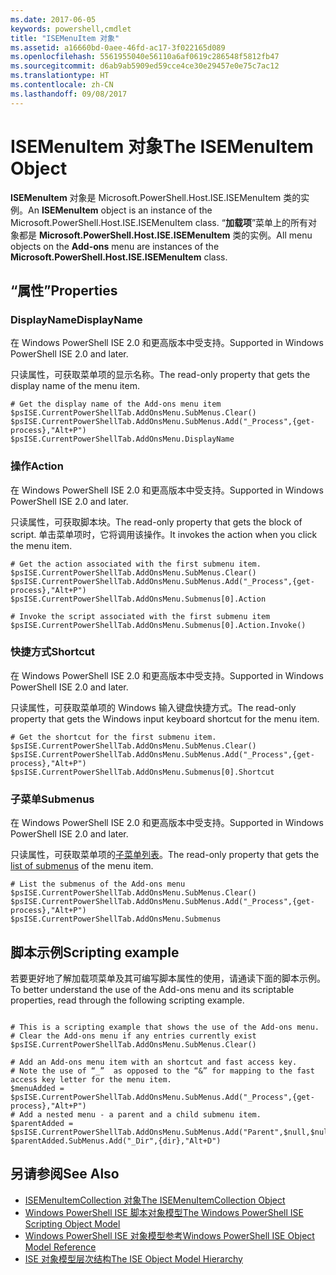 ```yaml
---
ms.date: 2017-06-05
keywords: powershell,cmdlet
title: "ISEMenuItem 对象"
ms.assetid: a16660bd-0aee-46fd-ac17-3f022165d089
ms.openlocfilehash: 5561955040e56110a6af0619c286548f5812fb47
ms.sourcegitcommit: d6ab9ab5909ed59cce4ce30e29457e0e75c7ac12
ms.translationtype: HT
ms.contentlocale: zh-CN
ms.lasthandoff: 09/08/2017
---
```

# <a name="the-isemenuitem-object"></a><span data-ttu-id="08ed6-103">ISEMenuItem 对象</span><span class="sxs-lookup"><span data-stu-id="08ed6-103">The ISEMenuItem Object</span></span>
  <span data-ttu-id="08ed6-104">**ISEMenuItem** 对象是 Microsoft.PowerShell.Host.ISE.ISEMenuItem 类的实例。</span><span class="sxs-lookup"><span data-stu-id="08ed6-104">An **ISEMenuItem** object is an instance of the Microsoft.PowerShell.Host.ISE.ISEMenuItem class.</span></span> <span data-ttu-id="08ed6-105">“**加载项**”菜单上的所有对象都是 **Microsoft.PowerShell.Host.ISE.ISEMenuItem** 类的实例。</span><span class="sxs-lookup"><span data-stu-id="08ed6-105">All menu objects on the **Add-ons** menu are instances of the **Microsoft.PowerShell.Host.ISE.ISEMenuItem** class.</span></span>

## <a name="properties"></a><span data-ttu-id="08ed6-106">“属性”</span><span class="sxs-lookup"><span data-stu-id="08ed6-106">Properties</span></span>

### <a name="displayname"></a><span data-ttu-id="08ed6-107">DisplayName</span><span class="sxs-lookup"><span data-stu-id="08ed6-107">DisplayName</span></span>
  <span data-ttu-id="08ed6-108">在 Windows PowerShell ISE 2.0 和更高版本中受支持。</span><span class="sxs-lookup"><span data-stu-id="08ed6-108">Supported in Windows PowerShell ISE 2.0 and later.</span></span> 

 <span data-ttu-id="08ed6-109">只读属性，可获取菜单项的显示名称。</span><span class="sxs-lookup"><span data-stu-id="08ed6-109">The read-only property that gets the display name of the menu item.</span></span>

```
# Get the display name of the Add-ons menu item
$psISE.CurrentPowerShellTab.AddOnsMenu.SubMenus.Clear()
$psISE.CurrentPowerShellTab.AddOnsMenu.SubMenus.Add("_Process",{get-process},"Alt+P")
$psISE.CurrentPowerShellTab.AddOnsMenu.DisplayName

```

### <a name="action"></a><span data-ttu-id="08ed6-110">操作</span><span class="sxs-lookup"><span data-stu-id="08ed6-110">Action</span></span>
  <span data-ttu-id="08ed6-111">在 Windows PowerShell ISE 2.0 和更高版本中受支持。</span><span class="sxs-lookup"><span data-stu-id="08ed6-111">Supported in Windows PowerShell ISE 2.0 and later.</span></span> 

 <span data-ttu-id="08ed6-112">只读属性，可获取脚本块。</span><span class="sxs-lookup"><span data-stu-id="08ed6-112">The read-only property that gets the block of script.</span></span> <span data-ttu-id="08ed6-113">单击菜单项时，它将调用该操作。</span><span class="sxs-lookup"><span data-stu-id="08ed6-113">It invokes the action when you click the menu item.</span></span>

```
# Get the action associated with the first submenu item.
$psISE.CurrentPowerShellTab.AddOnsMenu.SubMenus.Clear()
$psISE.CurrentPowerShellTab.AddOnsMenu.SubMenus.Add("_Process",{get-process},"Alt+P")
$psISE.CurrentPowerShellTab.AddOnsMenu.Submenus[0].Action

# Invoke the script associated with the first submenu item 
$psISE.CurrentPowerShellTab.AddOnsMenu.Submenus[0].Action.Invoke()
```

### <a name="shortcut"></a><span data-ttu-id="08ed6-114">快捷方式</span><span class="sxs-lookup"><span data-stu-id="08ed6-114">Shortcut</span></span>
  <span data-ttu-id="08ed6-115">在 Windows PowerShell ISE 2.0 和更高版本中受支持。</span><span class="sxs-lookup"><span data-stu-id="08ed6-115">Supported in Windows PowerShell ISE 2.0 and later.</span></span> 

 <span data-ttu-id="08ed6-116">只读属性，可获取菜单项的 Windows 输入键盘快捷方式。</span><span class="sxs-lookup"><span data-stu-id="08ed6-116">The read-only property that gets the Windows input keyboard shortcut for the menu item.</span></span>

```
# Get the shortcut for the first submenu item.
$psISE.CurrentPowerShellTab.AddOnsMenu.SubMenus.Clear()
$psISE.CurrentPowerShellTab.AddOnsMenu.SubMenus.Add("_Process",{get-process},"Alt+P")
$psISE.CurrentPowerShellTab.AddOnsMenu.Submenus[0].Shortcut
```

### <a name="submenus"></a><span data-ttu-id="08ed6-117">子菜单</span><span class="sxs-lookup"><span data-stu-id="08ed6-117">Submenus</span></span>
  <span data-ttu-id="08ed6-118">在 Windows PowerShell ISE 2.0 和更高版本中受支持。</span><span class="sxs-lookup"><span data-stu-id="08ed6-118">Supported in Windows PowerShell ISE 2.0 and later.</span></span> 

 <span data-ttu-id="08ed6-119">只读属性，可获取菜单项的[子菜单列表](The-ISEMenuItemCollection-Object.md)。</span><span class="sxs-lookup"><span data-stu-id="08ed6-119">The read-only property that gets the [list of submenus](The-ISEMenuItemCollection-Object.md) of the menu item.</span></span>

```
# List the submenus of the Add-ons menu
$psISE.CurrentPowerShellTab.AddOnsMenu.SubMenus.Clear()
$psISE.CurrentPowerShellTab.AddOnsMenu.SubMenus.Add("_Process",{get-process},"Alt+P")
$psISE.CurrentPowerShellTab.AddOnsMenu.Submenus
```

## <a name="scripting-example"></a><span data-ttu-id="08ed6-120">脚本示例</span><span class="sxs-lookup"><span data-stu-id="08ed6-120">Scripting example</span></span>
 <span data-ttu-id="08ed6-121">若要更好地了解加载项菜单及其可编写脚本属性的使用，请通读下面的脚本示例。</span><span class="sxs-lookup"><span data-stu-id="08ed6-121">To better understand the use of the Add-ons menu and its scriptable properties, read through the following scripting example.</span></span>

```

# This is a scripting example that shows the use of the Add-ons menu.
# Clear the Add-ons menu if any entries currently exist
$psISE.CurrentPowerShellTab.AddOnsMenu.SubMenus.Clear()

# Add an Add-ons menu item with an shortcut and fast access key.
# Note the use of “_”  as opposed to the “&” for mapping to the fast access key letter for the menu item.
$menuAdded = $psISE.CurrentPowerShellTab.AddOnsMenu.SubMenus.Add("_Process",{get-process},"Alt+P") 
# Add a nested menu - a parent and a child submenu item. 
$parentAdded = $psISE.CurrentPowerShellTab.AddOnsMenu.SubMenus.Add("Parent",$null,$null) 
$parentAdded.SubMenus.Add("_Dir",{dir},"Alt+D")

```

## <a name="see-also"></a><span data-ttu-id="08ed6-122">另请参阅</span><span class="sxs-lookup"><span data-stu-id="08ed6-122">See Also</span></span>
- [<span data-ttu-id="08ed6-123">ISEMenuItemCollection 对象</span><span class="sxs-lookup"><span data-stu-id="08ed6-123">The ISEMenuItemCollection Object</span></span>](The-ISEMenuItemCollection-Object.md) 
- [<span data-ttu-id="08ed6-124">Windows PowerShell ISE 脚本对象模型</span><span class="sxs-lookup"><span data-stu-id="08ed6-124">The Windows PowerShell ISE Scripting Object Model</span></span>](The-Windows-PowerShell-ISE-Scripting-Object-Model.md) 
- [<span data-ttu-id="08ed6-125">Windows PowerShell ISE 对象模型参考</span><span class="sxs-lookup"><span data-stu-id="08ed6-125">Windows PowerShell ISE Object Model Reference</span></span>](Windows-PowerShell-ISE-Object-Model-Reference.md)
- [<span data-ttu-id="08ed6-126">ISE 对象模型层次结构</span><span class="sxs-lookup"><span data-stu-id="08ed6-126">The ISE Object Model Hierarchy</span></span>](The-ISE-Object-Model-Hierarchy.md)
